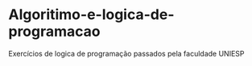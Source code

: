 # Algoritimo-e-logica-de-programacao
Exercícios de logica de programação passados pela faculdade UNIESP
